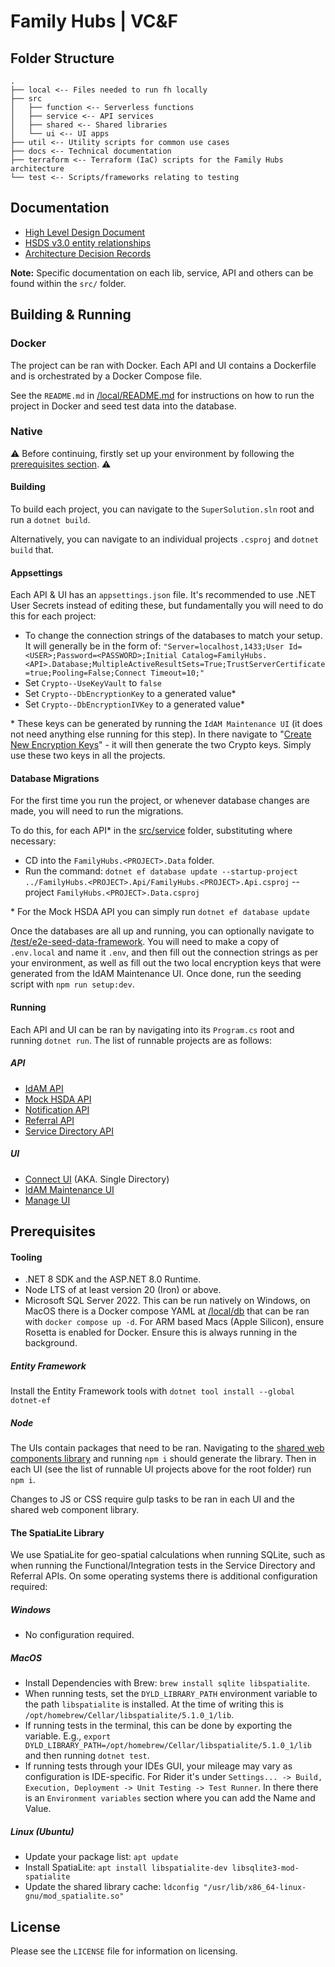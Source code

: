 # Family Hubs | VC&F

## Folder Structure

```
.
├── local <-- Files needed to run fh locally
├── src
│   ├── function <-- Serverless functions
│   ├── service <-- API services
│   ├── shared <-- Shared libraries
│   └── ui <-- UI apps
├── util <-- Utility scripts for common use cases
├── docs <-- Technical documentation
├── terraform <-- Terraform (IaC) scripts for the Family Hubs architecture
└── test <-- Scripts/frameworks relating to testing
```

## Documentation

- [High Level Design Document](/docs/hld.md)
- [HSDS v3.0 entity relationships](/docs/hsds-3_0-er-diagram.md)
- [Architecture Decision Records](/docs/arch)

**Note:** Specific documentation on each lib, service, API and others can be found within the `src/` folder.

## Building & Running

### Docker

The project can be ran with Docker. Each API and UI contains a Dockerfile and is orchestrated by a Docker Compose file.

See the `README.md` in [/local/README.md](/local/README.md) for instructions on how to run the project in Docker and seed test data into the database.

### Native

⚠️ Before continuing, firstly set up your environment by following the [prerequisites section](#prerequisites). ⚠️

#### Building

To build each project, you can navigate to the `SuperSolution.sln` root and run a `dotnet build`.

Alternatively, you can navigate to an individual projects `.csproj` and `dotnet build` that.

#### Appsettings

Each API & UI has an `appsettings.json` file. It's recommended to use .NET User Secrets instead of editing these, but fundamentally you will need to do this for each project:

- To change the connection strings of the databases to match your setup. It will generally be in the form of: `"Server=localhost,1433;User Id=<USER>;Password=<PASSWORD>;Initial Catalog=FamilyHubs.<API>.Database;MultipleActiveResultSets=True;TrustServerCertificate=true;Pooling=False;Connect Timeout=10;"`
- Set `Crypto--UseKeyVault` to `false`
- Set `Crypto--DbEncryptionKey` to a generated value*
- Set `Crypto--DbEncryptionIVKey` to a generated value*

\* These keys can be generated by running the `IdAM Maintenance UI` (it does not need anything else running for this step). In there navigate to "[Create New Encryption Keys](https://localhost:7220/CreateEncryptionKeys)" - it will then generate the two Crypto keys. Simply use these two keys in all the projects.

#### Database Migrations

For the first time you run the project, or whenever database changes are made, you will need to run the migrations.

To do this, for each API* in the [src/service](/src/service/) folder, substituting where necessary:

- CD into the `FamilyHubs.<PROJECT>.Data` folder.
- Run the command: `dotnet ef database update --startup-project ../FamilyHubs.<PROJECT>.Api/FamilyHubs.<PROJECT>.Api.csproj` --project `FamilyHubs.<PROJECT>.Data.csproj`

\* For the Mock HSDA API you can simply run `dotnet ef database update`

Once the databases are all up and running, you can optionally navigate to [/test/e2e-seed-data-framework](/test/e2e-seed-data-framework/). You will need to make a copy of `.env.local` and name it `.env`, and then fill out the connection strings as per your environment, as well as fill out the two local encryption keys that were generated from the IdAM Maintenance UI. Once done, run the seeding script with `npm run setup:dev`.

#### Running

Each API and UI can be ran by navigating into its `Program.cs` root and running `dotnet run`. The list of runnable projects are as follows:

##### API
- [IdAM API](/src/service/idam-api/src/FamilyHubs.Idam.Api/)
- [Mock HSDA API](/src/service/mock-hsda-api/src/FamilyHubs.Mock-Hsda.Api/)
- [Notification API](/src/service/notification-api/src/FamilyHubs.Notification.Api/)
- [Referral API](/src/service/referral-api/src/FamilyHubs.Referral.Api/)
- [Service Directory API](/src/service/service-directory-api/src/FamilyHubs.ServiceDirectory.Api/)

##### UI

- [Connect UI](/src/ui/connect-ui/src/FamilyHubs.Referral.Web/) (AKA. Single Directory)
- [IdAM Maintenance UI](/src/ui/idam-maintenance-ui/src/FamilyHubs.Idams.Maintenance.UI/)
- [Manage UI](/src/ui/manage-ui/src/FamilyHubs.ServiceDirectory.Admin.Web/)

## Prerequisites

#### Tooling

- .NET 8 SDK and the ASP.NET 8.0 Runtime.
- Node LTS of at least version 20 (Iron) or above.
- Microsoft SQL Server 2022. This can be run natively on Windows, on MacOS there is a Docker compose YAML at [/local/db](/local/db/) that can be ran with `docker compose up -d`. For ARM based Macs (Apple Silicon), ensure Rosetta is enabled for Docker. Ensure this is always running in the background.

##### Entity Framework

Install the Entity Framework tools with `dotnet tool install --global dotnet-ef`

##### Node

The UIs contain packages that need to be ran. Navigating to the [shared web components library](/src/shared/web-components/src/familyhubs-frontend/) and running `npm i` should generate the library. Then in each UI (see the list of runnable UI projects above for the root folder) run `npm i`.

Changes to JS or CSS require gulp tasks to be ran in each UI and the shared web component library.

#### The SpatiaLite Library

We use SpatiaLite for geo-spatial calculations when running SQLite, such as when running the Functional/Integration tests in the Service Directory and Referral APIs. On some operating systems there is additional configuration required:

##### Windows

- No configuration required.

##### MacOS

 - Install Dependencies with Brew: `brew install sqlite libspatialite`.
 - When running tests, set the `DYLD_LIBRARY_PATH` environment variable to the path `libspatialite` is installed. At the time of writing this is `/opt/homebrew/Cellar/libspatialite/5.1.0_1/lib`.
 - If running tests in the terminal, this can be done by exporting the variable. E.g., `export DYLD_LIBRARY_PATH=/opt/homebrew/Cellar/libspatialite/5.1.0_1/lib` and then running `dotnet test`.
 - If running tests through your IDEs GUI, your mileage may vary as configuration is IDE-specific. For Rider it's under `Settings... -> Build, Execution, Deployment -> Unit Testing -> Test Runner`. In there there is an `Environment variables` section where you can add the Name and Value.


 ##### Linux (Ubuntu)

 - Update your package list: `apt update`
 - Install SpatiaLite: `apt install libspatialite-dev libsqlite3-mod-spatialite`
 - Update the shared library cache: `ldconfig "/usr/lib/x86_64-linux-gnu/mod_spatialite.so"`

## License

Please see the `LICENSE` file for information on licensing.
